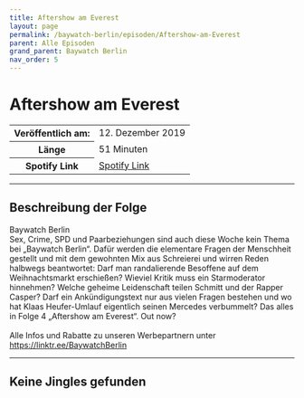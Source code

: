 ```yaml
---
title: Aftershow am Everest
layout: page
permalink: /baywatch-berlin/episoden/Aftershow-am-Everest
parent: Alle Episoden
grand_parent: Baywatch Berlin
nav_order: 5
---
```


# Aftershow am Everest
<table class="resp-table dcf-table dcf-table-responsive dcf-table-bordered dcf-table-striped dcf-w-100%">
                    <tbody>
                        <tr>
                            <th scope="row">Veröffentlich am:</th>
                            <td data-label="Veröffentlich am:">12. Dezember 2019</td>
                        </tr>
                        <tr>
                            <th scope="row">Länge </th>
                            <td data-label="Länge ">51 Minuten</td>
                        </tr><tr>
                                <th scope="row">Spotify Link</th>
                                <td data-label="Spotify Link"><a href="https://open.spotify.com/episode/0KFDe6XJPEynfwuuGFZWzA">Spotify Link</a></td>
                            </tr></tbody>
                </table>

***

## Beschreibung der Folge

<div>
Baywatch Berlin<br>Sex, Crime, SPD und Paarbeziehungen sind auch diese Woche kein Thema bei „Baywatch Berlin“. Dafür werden die elementare Fragen der Menschheit gestellt und mit dem gewohnten Mix aus Schreierei und wirren Reden halbwegs beantwortet:  Darf man randalierende Besoffene auf dem Weihnachtsmarkt erschießen?  Wieviel Kritik muss ein Starmoderator hinnehmen?   Welche geheime Leidenschaft teilen Schmitt und der Rapper Casper?  Darf ein Ankündigungstext nur aus vielen Fragen bestehen und wo hat Klaas Heufer-Umlauf eigentlich seinen Mercedes verbummelt?  Das alles in Folge 4 „Aftershow am Everest“. Out now?<br><br>Alle Infos und Rabatte zu unseren Werbepartnern unter <a href="https://linktr.ee/BaywatchBerlin">https://linktr.ee/BaywatchBerlin</a>  
</div>

***

## Keine Jingles gefunden